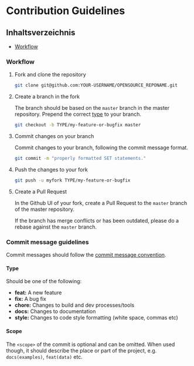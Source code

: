 # Contribution Guidelines

## Inhaltsverzeichnis

- [Workflow](#workflow)

### Workflow

1. Fork and clone the repository

   ```sh
   git clone git@github.com:YOUR-USERNAME/OPENSOURCE_REPONAME.git
   ```

1. Create a branch in the fork

   The branch should be based on the `master` branch in the master repository. Prepend the correct [type](#type) to your branch.

   ```sh
   git checkout -b TYPE/my-feature-or-bugfix master
   ```

1. Commit changes on your branch

   Commit changes to your branch, following the commit message format.

   ```sh
   git commit -m "properly formatted SET statements."
   ```

1. Push the changes to your fork

   ```sh
   git push -u myfork TYPE/my-feature-or-bugfix
   ```

1. Create a Pull Request

   In the Github UI of your fork, create a Pull Request to the `master` branch of the master repository.

   If the branch has merge conflicts or has been outdated, please do a rebase against the `master` branch.

### <a name="commit"></a> Commit message guidelines

Commit messages should follow the [commit message convention](https://conventionalcommits.org/).

#### <a name="type"></a> Type

Should be one of the following:

- **feat:** A new feature
- **fix:** A bug fix
- **chore:** Changes to build and dev processes/tools
- **docs:** Changes to documentation
- **style:** Changes to code style formatting (white space, commas etc)

#### Scope

The `<scope>` of the commit is optional and can be omitted. When used though, it should describe the place or part of the project, e.g. `docs(examples)`, `feat(data)` etc.
